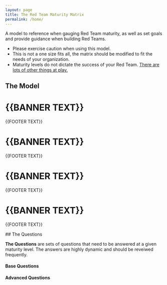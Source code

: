 ```yaml
---
layout: page
title: The Red Team Maturity Matrix
permalink: /home/
---
```


A model to reference when gauging Red Team maturity, as well as set goals and provide guidance when building Red Teams.

 - Please exercise caution when using this model. 
 - This is not a one size fits all, the matrix should be modified to fit the needs of your organization.
 - Maturity levels do not dictate the success of your Red Team. [There are lots of other things at play.](/meta)
 
## The Model

<head>
  <meta charset="utf-8">
  <meta content="ie=edge" http-equiv="x-ua-compatible">
  <title>{{STEAMER}} Red Team Maturity Matrix</title>
  <meta content="Red Team Maturity Matrix {{STREAMER}}" name="description">
  <meta content="width=device-width, initial-scale=1" name="viewport">
  <link href="favicon.ico" rel="shortcut icon">
  <link href="https://fonts.googleapis.com/css?family=Open+Sans:300,400,700" rel="stylesheet">
  <link href="../assets/normalize.css" rel="stylesheet">
  <link href="../assets/g_sheet.css" rel="stylesheet">
  <script src="https://www.google.com/jsapi" type="text/javascript"></script>
</head>

<body id="background">
  <div id="box">
    <h1>{{BANNER TEXT}}</h1>
    <script src="js/google-sheets-html-people.js" type="text/javascript"></script>
    <div id="table">
    </div>
    <p class="small">{{FOOTER TEXT}}</p>
  </div>
</body>
<head>
  <meta charset="utf-8">
  <meta content="ie=edge" http-equiv="x-ua-compatible">
  <title>{{STEAMER}} Red Team Maturity Matrix</title>
  <meta content="Red Team Maturity Matrix {{STREAMER}}" name="description">
  <meta content="width=device-width, initial-scale=1" name="viewport">
  <link href="favicon.ico" rel="shortcut icon">
  <link href="https://fonts.googleapis.com/css?family=Open+Sans:300,400,700" rel="stylesheet">
  <link href="../assets/normalize.css" rel="stylesheet">
  <link href="../assets/g_sheet.css" rel="stylesheet">
  <script src="https://www.google.com/jsapi" type="text/javascript"></script>
</head>
<body id="background">
  <div id="box">
    <h1>{{BANNER TEXT}}</h1>
    <script src="js/google-sheets-html-processes.js" type="text/javascript"></script>
    <div id="table">
    </div>
    <p class="small">{{FOOTER TEXT}}</p>
  </div>
</body>
<head>
  <meta charset="utf-8">
  <meta content="ie=edge" http-equiv="x-ua-compatible">
  <title>{{STEAMER}} Red Team Maturity Matrix</title>
  <meta content="Red Team Maturity Matrix {{STREAMER}}" name="description">
  <meta content="width=device-width, initial-scale=1" name="viewport">
  <link href="favicon.ico" rel="shortcut icon">
  <link href="https://fonts.googleapis.com/css?family=Open+Sans:300,400,700" rel="stylesheet">
  <link href="../assets/normalize.css" rel="stylesheet">
  <link href="../assets/g_sheet.css" rel="stylesheet">
  <script src="https://www.google.com/jsapi" type="text/javascript"></script>
</head>
<body id="background">
  <div id="box">
    <h1>{{BANNER TEXT}}</h1>
    <script src="js/google-sheets-html-technology.js" type="text/javascript"></script>
    <div id="table">
    </div>
    <p class="small">{{FOOTER TEXT}}</p>
  </div>
</body>
<head>
  <meta charset="utf-8">
  <meta content="ie=edge" http-equiv="x-ua-compatible">
  <title>{{STEAMER}} Red Team Maturity Matrix</title>
  <meta content="Red Team Maturity Matrix {{STREAMER}}" name="description">
  <meta content="width=device-width, initial-scale=1" name="viewport">
  <link href="favicon.ico" rel="shortcut icon">
  <link href="https://fonts.googleapis.com/css?family=Open+Sans:300,400,700" rel="stylesheet">
  <link href="../assets/normalize.css" rel="stylesheet">
  <link href="../assets/g_sheet.css" rel="stylesheet">
  <script src="https://www.google.com/jsapi" type="text/javascript"></script>
</head>
<body id="background">
  <div id="box">
    <h1>{{BANNER TEXT}}</h1>
    <script src="js/google-sheets-html-red-team.js" type="text/javascript"></script>
    <div id="table">
    </div>
    <p class="small">{{FOOTER TEXT}}</p>
  </div>
</body>
## The Questions

**The Questions** are sets of questions that need to be answered at a given maturity level. The answers are highly dynamic and should be reveiwed frequently. 

#### Base Questions

#### Advanced Questions



